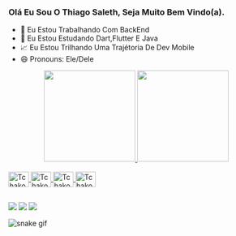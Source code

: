 ### Olá Eu Sou O Thiago Saleth, Seja Muito Bem Vindo(a).

- 🔭 Eu Estou Trabalhando Com BackEnd
- 🌱 Eu Estou Estudando Dart,Flutter E Java
- 📈 Eu Estou Trilhando Uma Trajétoria De Dev Mobile
- 😄 Pronouns: Ele/Dele

<div align="center">
  <a href="https://github.com/Tchako20">
  <img height="180em" src="https://github-readme-stats.vercel.app/api?username=Tchako20&show_icons=true&theme=dark&include_all_commits=true&count_private=true"/>
  <img height="180em" src="https://github-readme-stats.vercel.app/api/top-langs/?username=Tchako20&layout=compact&langs_count=7&theme=dark"/>
</div>
<div style="display: inline_block"><br>
  <img align="center" alt="Tchako-Java" height="30" width="40" src="https://icongr.am/devicon/java-original.svg?size=128&color=currentColor">
  <img align="center" alt="Tchako-Android" height="30" width="40" src="https://icongr.am/devicon/android-original.svg?size=128&color=currentColor">
  <img align="center" alt="Tchako-JavaScript" height="30" width="40" src="https://icongr.am/devicon/javascript-original.svg?size=128&color=currentColor">
  <img align="center" alt="Tchako-MySQL" height="30" width="40" src="https://icongr.am/devicon/mysql-original.svg?size=128&color=currentColor">
  
  ##
 
<div> 
  <a href="https://www.instagram.com/thiagosaleth?r=nametag target="_blank"><img src="https://img.shields.io/badge/-Instagram-%23E4405F?style=for-the-badge&logo=instagram&logoColor=white" target="_blank"></a>
  <a href = "mailto:Thiagosalethsp@gmail.com"><img src="https://img.shields.io/badge/-Gmail-%23333?style=for-the-badge&logo=gmail&logoColor=white" target="_blank"></a>
  <a href="https://www.linkedin.com/in/thiago-saleth-a36351211" target="_blank"><img src="https://img.shields.io/badge/-LinkedIn-%230077B5?style=for-the-badge&logo=linkedin&logoColor=white" target="_blank"></a> 
 
 ![snake gif](https://github.com/Tchako20/Tchako20/blob/output/github-contribution-grid-snake.svg)
</div>
